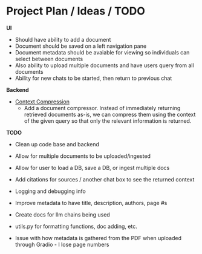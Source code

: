 # Project Plan / Ideas / TODO

**UI**
- Should have ability to add a document
- Document should be saved on a left navigation pane 
- Document metadata should be avaiable for viewing so individuals can select between documents 
- Also ability to upload multiple documents and have users query from all documents 
- Ability for new chats to be started, then return to previous chat 

**Backend**
- [Context Compression](https://blog.langchain.dev/improving-document-retrieval-with-contextual-compression/)
  - Add a document compressor. Instead of immediately returning retrieved documents as-is, we can compress them using the context of the given query so that only the relevant information is returned.


**TODO**
- Clean up code base and backend
- Allow for multiple documents to be uploaded/ingested
- Allow for user to load a DB, save a DB, or ingest multiple docs
- Add citations for sources / another chat box to see the returned context
- Logging and debugging info
- Improve metadata to have title, description, authors, page #s
- Create docs for llm chains being used
- utils.py for formatting functions, doc adding, etc.


- Issue with how metadata is gathered from the PDF when uploaded through Gradio - I lose page numbers